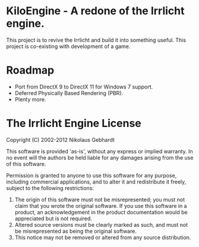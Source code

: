 # KiloEngine - A redone of the Irrlicht engine.

This project is to revive the Irrlicht and build it into something useful. This project is co-existing with development of a game.

# Roadmap
- Port from DirectX 9 to DirectX 11 for Windows 7 support.
- Deferred Physically Based Rendering (PBR).
- Plenty more.

The Irrlicht Engine License
  ===========================

  Copyright (C) 2002-2012 Nikolaus Gebhardt

  This software is provided 'as-is', without any express or implied
  warranty.  In no event will the authors be held liable for any damages
  arising from the use of this software.

  Permission is granted to anyone to use this software for any purpose,
  including commercial applications, and to alter it and redistribute it
  freely, subject to the following restrictions:

  1. The origin of this software must not be misrepresented; you must not
     claim that you wrote the original software. If you use this software
     in a product, an acknowledgement in the product documentation would be
     appreciated but is not required.
  2. Altered source versions must be clearly marked as such, and must not be
     misrepresented as being the original software.
  3. This notice may not be removed or altered from any source distribution.
